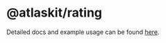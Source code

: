 # @atlaskit/rating

Detailed docs and example usage can be found [here](https://atlaskit.atlassian.com/packages/dev-portal/rating).
